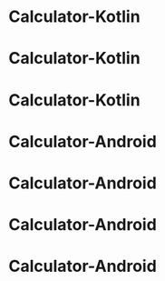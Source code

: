 # Calculator-Kotlin
# Calculator-Kotlin
# Calculator-Kotlin
# Calculator-Android
# Calculator-Android
# Calculator-Android
# Calculator-Android
